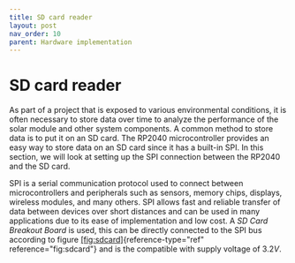 ```yaml
---
title: SD card reader
layout: post
nav_order: 10
parent: Hardware implementation
---
```


# SD card reader

As part of a project that is exposed to various environmental
conditions, it is often necessary to store data over time to analyze the
performance of the solar module and other system components. A common
method to store data is to put it on an SD card. The RP2040
microcontroller provides an easy way to store data on an SD card since
it has a built-in SPI. In this section, we will look at setting
up the SPI connection between the RP2040 and the SD card.

SPI is a serial
communication protocol used to connect between microcontrollers and
peripherals such as sensors, memory chips, displays, wireless modules,
and many others. SPI allows fast and reliable transfer of data between
devices over short distances and can be used in many applications due to
its ease of implementation and low cost. A *SD Card Breakout Board* is
used, this can be directly connected to the SPI bus according to figure
[\[fig:sdcard\]](#fig:sdcard){reference-type="ref"
reference="fig:sdcard"} and is the compatible with supply voltage of
$3.2V$.

